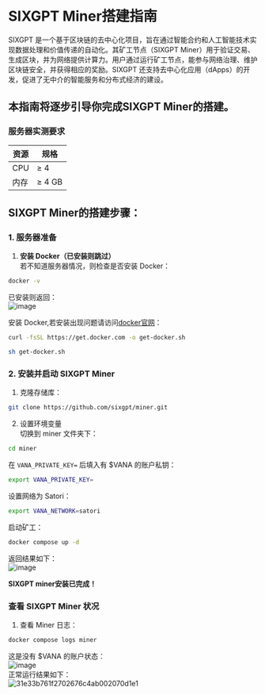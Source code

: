 # SIXGPT Miner搭建指南  

SIXGPT 是一个基于区块链的去中心化项目，旨在通过智能合约和人工智能技术实现数据处理和价值传递的自动化。其矿工节点（SIXGPT Miner）用于验证交易、生成区块，并为网络提供计算力。用户通过运行矿工节点，能参与网络治理、维护区块链安全，并获得相应的奖励。SIXGPT 还支持去中心化应用（dApps）的开发，促进了无中介的智能服务和分布式经济的建设。  

## 本指南将逐步引导你完成SIXGPT Miner的搭建。

### 服务器实测要求

| 资源         | 规格                             |
|--------------|----------------------------------|
| CPU          | ≥ 4                              |
| 内存         | ≥ 4 GB                           |

## SIXGPT Miner的搭建步骤：

### 1. 服务器准备

1. **安装 Docker（已安装则跳过）**  
若不知道服务器情况，则检查是否安装 Docker：  
```bash
docker -v
```
已安装则返回：  
![image](https://github.com/user-attachments/assets/d6c7aa3d-a5dc-4549-8241-5b39d1d93636)  

安装 Docker,若安装出现问题请访问[docker官网](https://docs.docker.com/engine/install/)：  
```bash
curl -fsSL https://get.docker.com -o get-docker.sh
```
```bash
sh get-docker.sh
```

### 2. 安装并启动 SIXGPT Miner

1. 克隆存储库：  
```bash
git clone https://github.com/sixgpt/miner.git
```
2. 设置环境变量  
切换到 miner 文件夹下：  
```bash
cd miner
```
在 `VANA_PRIVATE_KEY=` 后填入有 $VANA 的账户私钥：  
```bash
export VANA_PRIVATE_KEY=
```
设置网络为 Satori：  
```bash
export VANA_NETWORK=satori
```
启动矿工：  
```bash
docker compose up -d
```
返回结果如下：  
![image](https://github.com/user-attachments/assets/66ccdcfc-b709-456a-8774-9ab3ccfdebd4)

**SIXGPT miner安装已完成！**  

### 查看 SIXGPT Miner 状况

1. 查看 Miner 日志：  
```bash
docker compose logs miner
```
这是没有 $VANA 的账户状态：  
![image](https://github.com/user-attachments/assets/3797e0e9-341f-4201-b1df-bfa4d931962a)  
正常运行结果如下：  
![31e33b761f2702676c4ab002070d1e1](https://github.com/user-attachments/assets/7f7c2bee-22f0-40ae-96fa-0636ce3a41ed)  

